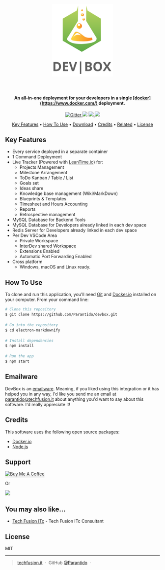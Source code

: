<h1 align="center">
  <br>
  <a href="http://www.techfusion.it"><img src="https://raw.githubusercontent.com/parantido/devbox/master/imgs/devbox.png" alt="DevBox" width="200"></a>
  <br>
  <br>
</h1>

<h4 align="center">An all-in-one deployment for your developers in a single <a href="https://www.docker.com" target="_blank">[docker](https://www.docker.com/)</a> deployment.</h4>

<p align="center">
  <a href="https://badge.fury.io/js/electron-markdownify">
    <img src="https://badge.fury.io/js/electron-markdownify.svg"
         alt="Gitter">
  </a>
  <a href="https://gitter.im/amitmerchant1990/electron-markdownify"><img src="https://badges.gitter.im/amitmerchant1990/electron-markdownify.svg"></a>
  <a href="https://saythanks.io/to/parantido@techfusion.it">
      <img src="https://img.shields.io/badge/SayThanks.io-%E2%98%BC-1EAEDB.svg">
  </a>
  <a href="https://paypal.me/DaniloSantoro">
    <img src="https://img.shields.io/badge/$-donate-ff69b4.svg?maxAge=2592000&amp;style=flat">
  </a>
</p>

<p align="center">
  <a href="#key-features">Key Features</a> •
  <a href="#how-to-use">How To Use</a> •
  <a href="#download">Download</a> •
  <a href="#credits">Credits</a> •
  <a href="#related">Related</a> •
  <a href="#license">License</a>
</p>

## Key Features

* Every service deployed in a separate container
* 1 Command Deployment
* Live Tracker (Powered with [LeanTime.io](https://leantime.io)) for:
  - Projects Management
  - Milestone Arrangement
  - ToDo Kanban / Table / List
  - Goals set
  - Ideas share
  - Knowledge base management (Wiki/MarkDown)
  - Blueprints & Templates
  - Timesheet and Hours Accounting
  - Reports
  - Retrospective management
* MySQL Database for Backend Tools
* MySQL Database for Developers already linked in each dev space
* Redis Server for Developers already linked in each dev space
* Per Dev VSCode Area
  - Private Workspace
  - InterDev shared Workspace
  - Extensions Enabled
  - Automatic Port Forwarding Enabled
* Cross platform
  - Windows, macOS and Linux ready.

## How To Use

To clone and run this application, you'll need [Git](https://git-scm.com) and [Docker.io](https://www.docker.com/) installed on your computer. From your command line:

```bash
# Clone this repository
$ git clone https://github.com/Parantido/devbox.git

# Go into the repository
$ cd electron-markdownify

# Install dependencies
$ npm install

# Run the app
$ npm start
```

## Emailware

DevBox is an [emailware](https://en.wiktionary.org/wiki/emailware). Meaning, if you liked using this integration or it has helped you in any way, I'd like you send me an email at <parantido@techfusion.it> about anything you'd want to say about this software. I'd really appreciate it!

## Credits

This software uses the following open source packages:

- [Docker.io](https://www.docker.com/)
- [Node.js](https://nodejs.org/)

## Support

<a href="https://www.buymeacoffee.com/parantido" target="_blank"><img src="https://www.buymeacoffee.com/assets/img/custom_images/purple_img.png" alt="Buy Me A Coffee" style="height: 41px !important;width: 174px !important;box-shadow: 0px 3px 2px 0px rgba(190, 190, 190, 0.5) !important;-webkit-box-shadow: 0px 3px 2px 0px rgba(190, 190, 190, 0.5) !important;" ></a>

<p>Or</p> 

<a href="https://www.patreon.com/parantido">
	<img src="https://c5.patreon.com/external/logo/become_a_patron_button@2x.png" width="160">
</a>

## You may also like...

- [Tech Fusion ITc](https://www.techfusion.it) - Tech Fusion ITc Consultant

## License

MIT

---

> [techfusion.it](https://www.techfusion.it) &nbsp;&middot;&nbsp;
> GitHub [@Parantido](https://github.com/Parantido) &nbsp;&middot;&nbsp;

